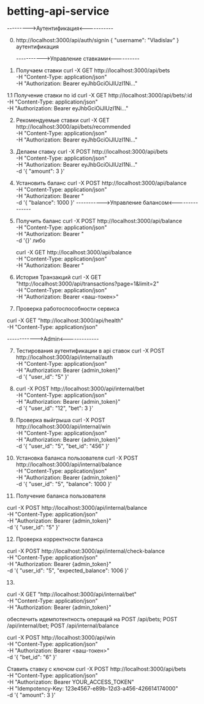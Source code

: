 # betting-api-service

--------->Аутентификация<-----------

0. http://localhost:3000/api/auth/signin
   {
   "username": "Vladislav"
   } аутентификация

   ----------->Управление ставками<----------

1. Получаем ставки
   curl -X GET http://localhost:3000/api/bets \
    -H "Content-Type: application/json" \
    -H "Authorization: Bearer eyJhbGciOiJIUzI1Ni..."
    
 1.1 Получение ставки по id 
   curl -X GET http://localhost:3000/api/bets/:id \
    -H "Content-Type: application/json" \
    -H "Authorization: Bearer eyJhbGciOiJIUzI1Ni..."    

2. Рекомендуемые ставки
   curl -X GET http://localhost:3000/api/bets/recommended \
    -H "Content-Type: application/json" \
    -H "Authorization: Bearer eyJhbGciOiJIUzI1Ni..."

3. Делаем ставку
   curl -X POST http://localhost:3000/api/bets \
    -H "Content-Type: application/json" \
    -H "Authorization: Bearer eyJhbGciOiJIUzI1Ni..." \
    -d '{
   "amount": 3
   }'

4. Установить баланс
   curl -X POST http://localhost:3000/api/balance \
    -H "Content-Type: application/json" \
    -H "Authorization: Bearer <TOKEN>" \
    -d '{
   "balance": 1000
   }'
----------->Управление балансом<---------------

5. Получить баланс 
   curl -X POST http://localhost:3000/api/balance \
    -H "Content-Type: application/json" \
    -H "Authorization: Bearer <TOKEN>" \
    -d '{}'
   либо

   curl -X GET http://localhost:3000/api/balance \
    -H "Content-Type: application/json" \
    -H "Authorization: Bearer <TOKEN>"

6. История Транзакций 
curl -X GET "http://localhost:3000/api/transactions?page=1&limit=2" \
  -H "Content-Type: application/json" \
  -H "Authorization: Bearer <ваш-токен>"


7. Проверка работоспособности сервиса

curl -X GET "http://localhost:3000/api/health" \
  -H "Content-Type: application/json"


------------>Admin<-------------


7. Тестирования аутентификации в api ставок
 curl -X POST http://localhost:3000/api/internal/auth \
  -H "Content-Type: application/json" \
  -H "Authorization: Bearer {admin_token}" \
  -d '{ "user_id": "5" }'


8. curl -X POST http://localhost:3000/api/internal/bet \
  -H "Content-Type: application/json" \
  -H "Authorization: Bearer {admin_token}" \
  -d '{
    "user_id": "12",
    "bet": 3
  }'

  
9. Проверка выйгрыша 
curl -X POST http://localhost:3000/api/internal/win \
  -H "Content-Type: application/json" \
  -H "Authorization: Bearer {admin_token}" \
  -d '{
    "user_id": "5",
    "bet_id": "456"
  }'

10. Установка баланса пользователя 
curl -X POST http://localhost:3000/api/internal/balance \
  -H "Content-Type: application/json" \
  -H "Authorization: Bearer {admin_token}" \
  -d '{
    "user_id": "5",
    "balance": 1000
  }'

11. Получение баланса пользователя 

curl -X POST http://localhost:3000/api/internal/balance \
  -H "Content-Type: application/json" \
  -H "Authorization: Bearer {admin_token}" \
  -d '{
    "user_id": "5"
  }'

12. Проверка корректности баланса 

curl -X POST http://localhost:3000/api/internal/check-balance \
  -H "Content-Type: application/json" \
  -H "Authorization: Bearer {admin_token}" \
  -d '{
    "user_id": "5",
    "expected_balance": 1006
  }'

13. 

curl -X GET "http://localhost:3000/api/internal/bet" \
  -H "Content-Type: application/json" \
  -H "Authorization: Bearer {admin_token}"



обеспечить идемпотентность операций на POST /api/bets; POST /api/internal/bet; POST /api/internal/balance


curl -X POST http://localhost:3000/api/win \
  -H "Content-Type: application/json" \
  -H "Authorization: Bearer <ваш-токен>" \
  -d '{
    "bet_id": "6"
  }'


Ставить ставку с ключом 
curl -X POST http://localhost:3000/api/bets \
  -H "Content-Type: application/json" \
  -H "Authorization: Bearer YOUR_ACCESS_TOKEN" \
  -H "Idempotency-Key: 123e4567-e89b-12d3-a456-426614174000" \
  -d '{
    "amount": 3
  }'
